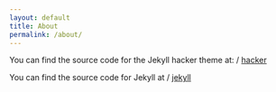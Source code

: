 ```yaml
---
layout: default
title: About
permalink: /about/
---
```


You can find the source code for the Jekyll hacker theme at:
/
[hacker](https://github.com/pages-themes/hacker)

You can find the source code for Jekyll at
 /
[jekyll](https://github.com/jekyll/jekyll)
